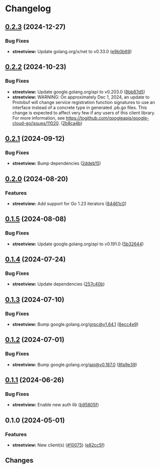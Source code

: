 # Changelog

## [0.2.3](https://github.com/googleapis/google-cloud-go/compare/streetview/v0.2.2...streetview/v0.2.3) (2024-12-27)


### Bug Fixes

* **streetview:** Update golang.org/x/net to v0.33.0 ([e9b0b69](https://github.com/googleapis/google-cloud-go/commit/e9b0b69644ea5b276cacff0a707e8a5e87efafc9))

## [0.2.2](https://github.com/googleapis/google-cloud-go/compare/streetview/v0.2.1...streetview/v0.2.2) (2024-10-23)


### Bug Fixes

* **streetview:** Update google.golang.org/api to v0.203.0 ([8bb87d5](https://github.com/googleapis/google-cloud-go/commit/8bb87d56af1cba736e0fe243979723e747e5e11e))
* **streetview:** WARNING: On approximately Dec 1, 2024, an update to Protobuf will change service registration function signatures to use an interface instead of a concrete type in generated .pb.go files. This change is expected to affect very few if any users of this client library. For more information, see https://togithub.com/googleapis/google-cloud-go/issues/11020. ([2b8ca4b](https://github.com/googleapis/google-cloud-go/commit/2b8ca4b4127ce3025c7a21cc7247510e07cc5625))

## [0.2.1](https://github.com/googleapis/google-cloud-go/compare/streetview/v0.2.0...streetview/v0.2.1) (2024-09-12)


### Bug Fixes

* **streetview:** Bump dependencies ([2ddeb15](https://github.com/googleapis/google-cloud-go/commit/2ddeb1544a53188a7592046b98913982f1b0cf04))

## [0.2.0](https://github.com/googleapis/google-cloud-go/compare/streetview/v0.1.5...streetview/v0.2.0) (2024-08-20)


### Features

* **streetview:** Add support for Go 1.23 iterators ([84461c0](https://github.com/googleapis/google-cloud-go/commit/84461c0ba464ec2f951987ba60030e37c8a8fc18))

## [0.1.5](https://github.com/googleapis/google-cloud-go/compare/streetview/v0.1.4...streetview/v0.1.5) (2024-08-08)


### Bug Fixes

* **streetview:** Update google.golang.org/api to v0.191.0 ([5b32644](https://github.com/googleapis/google-cloud-go/commit/5b32644eb82eb6bd6021f80b4fad471c60fb9d73))

## [0.1.4](https://github.com/googleapis/google-cloud-go/compare/streetview/v0.1.3...streetview/v0.1.4) (2024-07-24)


### Bug Fixes

* **streetview:** Update dependencies ([257c40b](https://github.com/googleapis/google-cloud-go/commit/257c40bd6d7e59730017cf32bda8823d7a232758))

## [0.1.3](https://github.com/googleapis/google-cloud-go/compare/streetview/v0.1.2...streetview/v0.1.3) (2024-07-10)


### Bug Fixes

* **streetview:** Bump google.golang.org/grpc@v1.64.1 ([8ecc4e9](https://github.com/googleapis/google-cloud-go/commit/8ecc4e9622e5bbe9b90384d5848ab816027226c5))

## [0.1.2](https://github.com/googleapis/google-cloud-go/compare/streetview/v0.1.1...streetview/v0.1.2) (2024-07-01)


### Bug Fixes

* **streetview:** Bump google.golang.org/api@v0.187.0 ([8fa9e39](https://github.com/googleapis/google-cloud-go/commit/8fa9e398e512fd8533fd49060371e61b5725a85b))

## [0.1.1](https://github.com/googleapis/google-cloud-go/compare/streetview/v0.1.0...streetview/v0.1.1) (2024-06-26)


### Bug Fixes

* **streetview:** Enable new auth lib ([b95805f](https://github.com/googleapis/google-cloud-go/commit/b95805f4c87d3e8d10ea23bd7a2d68d7a4157568))

## 0.1.0 (2024-05-01)


### Features

* **streetview:** New client(s) ([#10075](https://github.com/googleapis/google-cloud-go/issues/10075)) ([e82cc5f](https://github.com/googleapis/google-cloud-go/commit/e82cc5f8667a4b0d9f47fe7f935d0a553c010e93))

## Changes
